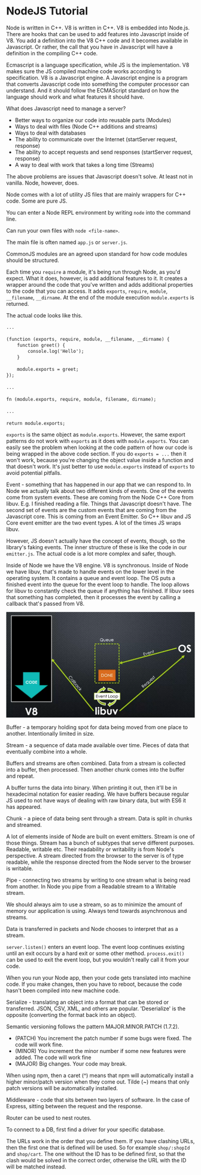 <h1>NodeJS Tutorial</h1>

Node is written in C++. V8 is written in C++. V8 is embedded into Node.js. There are hooks that can be
used to add features into Javascript inside of V8. You add a definition into the V8 C++ code and it
becomes available in Javascript. Or rather, the call that you have in Javascript will have a definition
in the compiling C++ code.

Ecmascript is a language specification, while JS is the implementation. V8 makes sure the JS compiled 
machine code works according to specification. V8 is a Javascript engine. A Javascript engine is a 
program that converts Javascript code into something the computer processor can understand. And it 
should follow the ECMAScript standard on how the language should work and what features it should have.

What does Javascript need to manage a server?
* Better ways to organize our code into reusable parts (Modules)
* Ways to deal with files (Node C++ additions and streams)
* Ways to deal with databases
* The ability to communicate over the Internet (startServer request, response)
* The ability to accept requests and send responses (startServer request, response)
* A way to deal with work that takes a long time (Streams)

The above problems are issues that Javascript doesn't solve. At least not in vanilla. Node, however, does.

Node comes with a lot of utility JS files that are mainly wrappers for C++ code. Some are pure JS.

You can enter a Node REPL environment by writing `node` into the command line.

Can run your own files with `node <file-name>`.

The main file is often named `app.js` or `server.js`.

CommonJS modules are an agreed upon standard for how code modules should be structured.

Each time you `require` a module, it's being run through Node, as you'd expect. What it does,
however, is add additional features to it. It creates a wrapper around the code that
you've written and adds additional properties to the code that you can access. It adds
`exports`, `require`, `module`, `__filename`, `__dirname`. At the end of the module
execution `module.exports` is returned.

The actual code looks like this.

```
...

(function (exports, require, module, __filename, __dirname) {
    function greet() {
        console.log('Hello');
    }
    
    module.exports = greet;
});

...

fn (module.exports, require, module, filename, dirname);

...

return module.exports; 

```

`exports` is the same object as `module.exports`. However, the same export patterns do not work with
`exports` as it does with `module.exports`. You can easily see the problem when looking at the code
pattern of how our code is being wrapped in the above code section. If you do `exports = ...` then it
won't work, because you're changing the object value inside a function and that doesn't work. It's just
better to use `module.exports` instead of `exports` to avoid potential pitfalls.

Event - something that has happened in our app that we can respond to. In Node we actually talk about two
different kinds of events. One of the events come from system events. These are coming from the Node C++
Core from libuv. E.g. I finished reading a file. Things that Javascript doesn't have. The second set of
events are the custom events that are coming from the Javascript core. This is coming from an Event Emitter.
So C++ libuv and JS Core event emitter are the two event types. A lot of the times JS wraps libuv. 

However, JS doesn't actually have the concept of events, though, so the library's faking events. The inner
structure of these is like the code in our `emitter.js`. The actual code is a lot more complex and safer,
though.

Inside of Node we have the V8 engine. V8 is synchronous. Inside of Node we have libuv, that's made to
handle events on the lower level in the operating system. It contains a queue and event loop. The OS puts
a finished event into the queue for the event loop to handle. The loop allows for libuv to constantly 
check the queue if anything has finished. If libuv sees that something has completed, then it processes
the event by calling a callback that's passed from V8.

![diagram](event-loop.PNG)

Buffer - a temporary holding spot for data being moved from one place to another. Intentionally limited
in size.

Stream - a sequence of data made available over time. Pieces of data that eventually combine into a whole.

Buffers and streams are often combined. Data from a stream is collected into a buffer, then processed. 
Then another chunk comes into the buffer and repeat.

A buffer turns the data into binary. When printing it out, then it'll be in hexadecimal
notation for easier reading. We have buffers because regular JS used to not have ways 
of dealing with raw binary data, but with ES6 it has appeared.

Chunk - a piece of data being sent through a stream. Data is split in chunks and streamed.

A lot of elements inside of Node are built on event emitters. Stream is one of those
things. Stream has a bunch of subtypes that serve different purposes. Readable, writable etc.
Their readability or writability is from Node's perspective. A stream directed from the
browser to the server is of type readable, while the response directed from the Node
server to the browser is writable.

Pipe - connecting two streams by writing to one stream what is being read from another.
In Node you pipe from a Readable stream to a Writable stream.

We should always aim to use a stream, so as to minimize the amount of memory our application
is using. Always tend towards asynchronous and streams.

Data is transferred in packets and Node chooses to interpret that as a stream. 

`server.listen()` enters an event loop. The event loop continues existing until an exit occurs by a 
hard exit or some other method. `process.exit()` can be used to exit the event loop, but you wouldn't 
really call it from your code.

When you run your Node app, then your code gets translated into machine code. If you 
make changes, then you have to reboot, because the code hasn't been compiled into new
machine code.

Serialize - translating an object into a format that can be stored or transferred. 
JSON, CSV, XML, and others are popular. 'Deserialize' is the opposite (converting
the format back into an object).

Semantic versioning follows the pattern MAJOR.MINOR.PATCH (1.7.2). 
* (PATCH) You increment the patch number if some bugs were fixed. The code will 
  work fine.
* (MINOR) You increment the minor number if some new features were added. The code
will work fine
* (MAJOR) Big changes. Your code may break.

When using npm, then a caret (^) means that npm will automatically install a higher
minor/patch version when they come out. Tilde (~) means that only patch versions will
be automatically installed.

Middleware - code that sits between two layers of software. In the case of Express,
sitting between the request and the response.

Router can be used to nest routes.

To connect to a DB, first find a driver for your specific database.

The URLs work in the order that you define them. If you have clashing URLs, then the
first one that is defined will be used. So for example `shop/:shopId` and `shop/cart`.
The one without the ID has to be defined first, so that the clash would be solved in
the correct order, otherwise the URL with the ID will be matched instead.